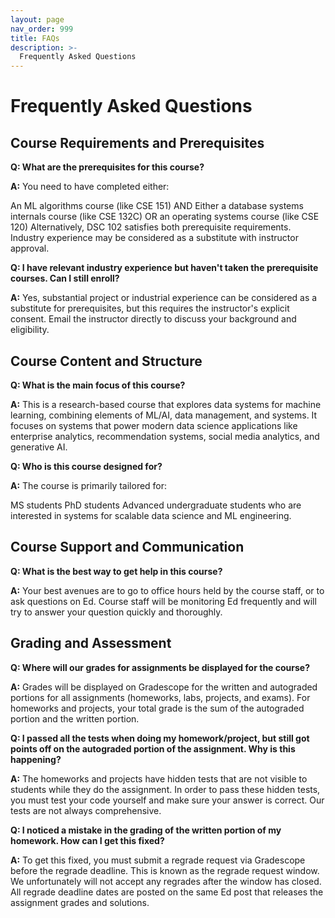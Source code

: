 ```yaml
---
layout: page
nav_order: 999
title: FAQs
description: >-
  Frequently Asked Questions
---
```


# Frequently Asked Questions

## Course Requirements and Prerequisites

**Q: What are the prerequisites for this course?**

**A:** You need to have completed either:

An ML algorithms course (like CSE 151) AND
Either a database systems internals course (like CSE 132C) OR an operating systems course (like CSE 120)
Alternatively, DSC 102 satisfies both prerequisite requirements. Industry experience may be considered as a substitute with instructor approval.

**Q: I have relevant industry experience but haven't taken the prerequisite courses. Can I still enroll?**

**A:** Yes, substantial project or industrial experience can be considered as a substitute for prerequisites, but this requires the instructor's explicit consent. Email the instructor directly to discuss your background and eligibility.

## Course Content and Structure

**Q: What is the main focus of this course?**

**A:** This is a research-based course that explores data systems for machine learning, combining elements of ML/AI, data management, and systems. It focuses on systems that power modern data science applications like enterprise analytics, recommendation systems, social media analytics, and generative AI.

**Q: Who is this course designed for?**

**A:** The course is primarily tailored for:

MS students
PhD students
Advanced undergraduate students
who are interested in systems for scalable data science and ML engineering.

## Course Support and Communication

**Q: What is the best way to get help in this course?**

**A:** Your best avenues are to go to office hours held by the course staff, or to ask questions on Ed. Course staff will be monitoring Ed frequently and will try to answer your question quickly and thoroughly.

## Grading and Assessment

**Q: Where will our grades for assignments be displayed for the course?**

**A:** Grades will be displayed on Gradescope for the written and autograded portions for all assignments (homeworks, labs, projects, and exams). For homeworks and projects, your total grade is the sum of the autograded portion and the written portion.

**Q: I passed all the tests when doing my homework/project, but still got points off on the autograded portion of the assignment. Why is this happening?**

**A:** The homeworks and projects have hidden tests that are not visible to students while they do the assignment. In order to pass these hidden tests, you must test your code yourself and make sure your answer is correct. Our tests are not always comprehensive.

**Q: I noticed a mistake in the grading of the written portion of my homework. How can I get this fixed?**

**A:** To get this fixed, you must submit a regrade request via Gradescope before the regrade deadline. This is known as the regrade request window. We unfortunately will not accept any regrades after the window has closed. All regrade deadline dates are posted on the same Ed post that releases the assignment grades and solutions.


<!-- **Q: What is the required knowledge for this course?**

**A:** This course assumes prerequisite knowledge as in the DSC 202 (Data Management for Data Science) -->

<!--
**Q: I don't know much about computer systems. Is that okay?**

**A:** The intended audience for the course are data scientists, and not systems engineers! It is completely fine to not have a background in computer systems. The course material will quickly brush up on computer systems fundamentals and then dive into different aspects of data systems and scalable data processing. The assignments will test your ability to _apply_ scalable data programming principles as a _data scientist_, and not on the internals of, say, MapReduce or task scheduling.

**Q: This is my first time being a scribe. I'm not too sure what my role is.**

**A:**  First off, we're glad that you're taking some time to understand our expectations! The expectations from a scribe are simple: the scribe should faithfully capture the professor's explanations in the lecture. We expect the notes to have the same structure/main sections as the slides, and many similar wordings as well. Additionally, the notes should also have helpful examples given by the professor in the class, additional context for different topics when needed, etc. The TAs will assess your notes based on the contents in the slides.

You should not, however, try to rearrange the content as you see fit, or add in material from the additional readings provided. The scribe notes do not have to be a self-contained document on the topic - we're only looking for you to capture what was taught in class.

## More to Come!
<br>

**Q: What is the best way to get help in this course?**

**A:** Your best avenues are to go to office hours held by the course staff, or to ask questions on Ed. Course staff will be monitoring Ed frequently and will try to answer your question quickly and thoroughly.

**Q: Where will our grades for assignments be displayed for the course?**

**A:** Grades will be displayed on Gradescope for the written and autograded portions for all assignments (homeworks, labs, projects, and exams). For homeworks and projects, your total grade is the sum of the autograded portion and the written portion.

**Q: I passed all the tests when doing my homework/project, but still got points off on the autograded portion of the assignment. Why is this happening?**

**A:** The homeworks and projects have hidden tests that are not visible to students while they do the assignment. In order to pass these hidden tests, you must test your code yourself and make sure your answer is correct. Our tests are not always comprehensive.

**Q: I have a 0 on Gradescope for a lab that I attended and got checked off. Why is this?**

**A:** You likely did not submit the lab. If it is before the regrade deadline, submit the lab, and let your lab GSI know.

**Q: I worked with a partner on a project, and they have a grade on Gradescope for the project while I do not. Why is this happening?**

**A:** This is normal. Only one partner should have a grade on Gradescope, but the score will be applied to both partners.

**Q: I noticed a mistake in the grading of the written portion of my homework. How can I get this fixed?**

**A:** To get this fixed, you must submit a regrade request via Gradescope before the regrade deadline. This is known as the regrade request window. We unfortunately will not accept any regrades after the window has closed. All regrade deadline dates are posted on the same Ed post that releases the assignment grades and solutions.

**Q: I have some other grading questions. Who should I contact?**

**A:** Please contact your lab GSI. -->

<script src="../assets/darkmode.js"></script>
<script>
  window.addEventListener("DOMContentLoaded", (event) => {
    onLoad();
});
</script>
